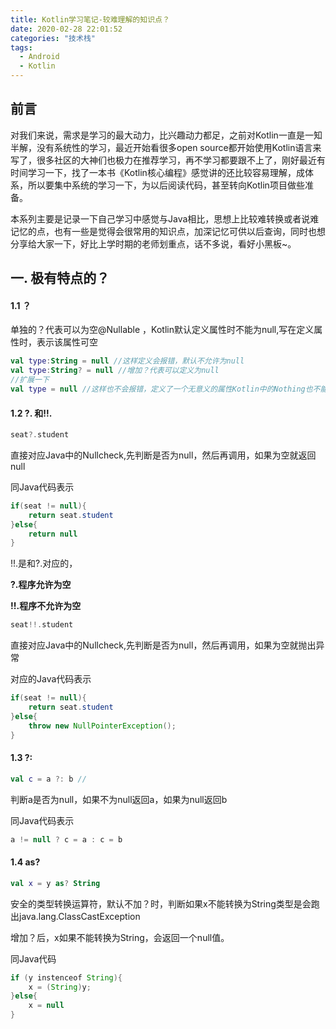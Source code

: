 ```yaml
---
title: Kotlin学习笔记-较难理解的知识点？
date: 2020-02-28 22:01:52
categories: "技术栈" 
tags:
  - Android
  - Kotlin
---
```


## 前言

对我们来说，需求是学习的最大动力，比兴趣动力都足，之前对Kotlin一直是一知半解，没有系统性的学习，最近开始看很多open source都开始使用Kotlin语言来写了，很多社区的大神们也极力在推荐学习，再不学习都要跟不上了，刚好最近有时间学习一下，找了一本书《Kotlin核心编程》感觉讲的还比较容易理解，成体系，所以要集中系统的学习一下，为以后阅读代码，甚至转向Kotlin项目做些准备。

本系列主要是记录一下自己学习中感觉与Java相比，思想上比较难转换或者说难记忆的点，也有一些是觉得会很常用的知识点，加深记忆可供以后查询，同时也想分享给大家一下，好比上学时期的老师划重点，话不多说，看好小黑板~。

## 一. 极有特点的？

#### 1.1 ？

单独的？代表可以为空@Nullable ，Kotlin默认定义属性时不能为null,写在定义属性时，表示该属性可空

```kotlin
val type:String = null //这样定义会报错，默认不允许为null
val type:String? = null //增加？代表可以定义为null
//扩展一下
val type = null //这样也不会报错，定义了一个无意义的属性Kotlin中的Nothing也不能修改为其他值
```

#### 1.2 ?. 和!!.

```kotlin
seat?.student
```
直接对应Java中的Nullcheck,先判断是否为null，然后再调用，如果为空就返回null

同Java代码表示

```java
if(seat != null){
    return seat.student
}else{
    return null
}
```

!!.是和?.对应的，

**?.程序允许为空**

**!!.程序不允许为空**

```kotlin
seat!!.student
```

直接对应Java中的Nullcheck,先判断是否为null，然后再调用，如果为空就抛出异常

对应的Java代码表示

```java
if(seat != null){
    return seat.student
}else{
    throw new NullPointerException();
}
```



#### 1.3 ?:

```kotlin
val c = a ?: b // 
```

判断a是否为null，如果不为null返回a，如果为null返回b

同Java代码表示

```java
a != null ? c = a : c = b 
```

#### 1.4 as?

```kotlin
val x = y as? String
```

安全的类型转换运算符，默认不加？时，判断如果x不能转换为String类型是会跑出java.lang.ClassCastException

增加？后，x如果不能转换为String，会返回一个null值。

同Java代码

```java
if (y instenceof String){
    x = (String)y;
}else{
    x = null
}
```
